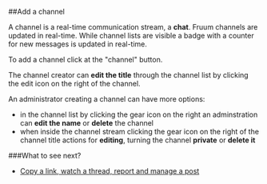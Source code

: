 
##Add a channel

A channel is a real-time communication stream, a **chat**.
Fruum channels are updated in real-time. While channel lists are visible a badge with a counter for new messages is updated in real-time.

To add a channel click at the "channel" button.

The channel creator can **edit the title** through the channel list by clicking the edit icon on the right of the channel.

An administrator creating a channel can have more options:

 - in the channel list by clicking the gear icon on the right an adminstration can **edit the name** or **delete** the channel
 - when inside the channel stream clicking the gear icon on the right of the channel title actions for **editing**, turning the channel **private** or **delete it**

###What to see next?
 - [Copy a link, watch a thread, report and manage a post](copy-a-link-watch-a-thread-report-and-manage-a-post.md)

